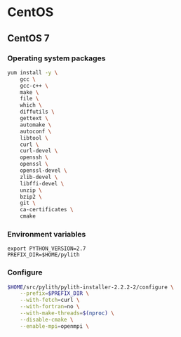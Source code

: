 # CentOS

## CentOS 7

### Operating system packages

```bash
yum install -y \
    gcc \
    gcc-c++ \
    make \
    file \
    which \
    diffutils \
    gettext \
    automake \
    autoconf \
    libtool \
    curl \
    curl-devel \
    openssh \
    openssl \
    openssl-devel \
    zlib-devel \
    libffi-devel \
    unzip \
    bzip2 \
    git \
    ca-certificates \
    cmake
```

### Environment variables

```
export PYTHON_VERSION=2.7
PREFIX_DIR=$HOME/pylith
```

### Configure

```bash
$HOME/src/pylith/pylith-installer-2.2.2-2/configure \
    --prefix=$PREFIX_DIR \
    --with-fetch=curl \
    --with-fortran=no \
    --with-make-threads=$(nproc) \
    --disable-cmake \
    --enable-mpi=openmpi \
```


